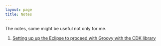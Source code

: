 ```yaml
---
layout: page
title: Notes
---
```


The notes, some might be useful not only for me.
1. [Setting up up the Eclipse to proceed with Groovy with the CDK library](_notes/Eclipse-Groovy-CDK)